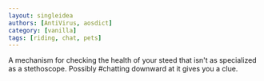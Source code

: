 ```yaml
---
layout: singleidea
authors: [AntiVirus, aosdict]
category: [vanilla]
tags: [riding, chat, pets]
---
```

A mechanism for checking the health of your steed that isn't as specialized as a stethoscope. Possibly #chatting downward at it gives you a clue.
